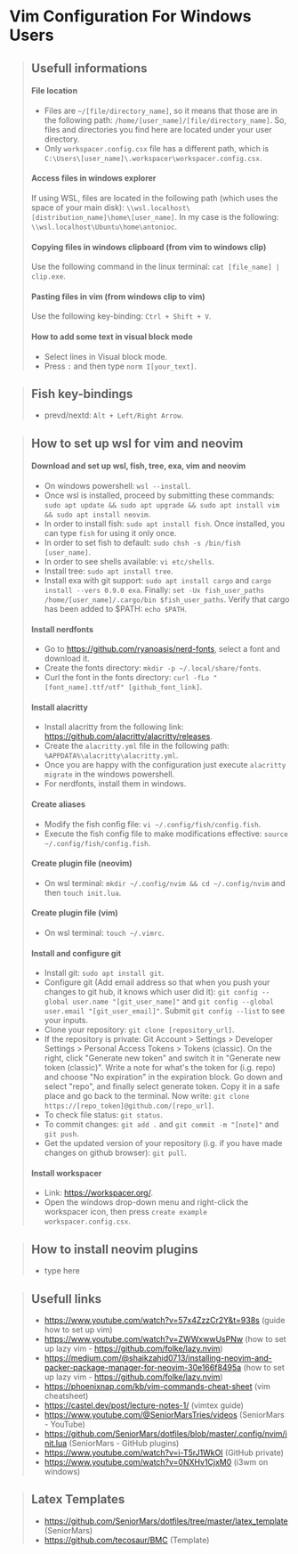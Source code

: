 # Vim Configuration For Windows Users
> ## Usefull informations
> #### File location
> - Files are ```~/[file/directory_name]```, so it means that those are in the following path: ```/home/[user_name]/[file/directory_name]```. So, files and directories you find here are located under your user directory.
> - Only ```workspacer.config.csx``` file has a different path, which is ```C:\Users\[user_name]\.workspacer\workspacer.config.csx```.
> #### Access files in windows explorer
> If using WSL, files are located in the following path (which uses the space of your main disk): ```\\wsl.localhost\[distribution_name]\home\[user_name]```. In my case is the following: ```\\wsl.localhost\Ubuntu\home\antonioc```.
> #### Copying files in windows clipboard (from vim to windows clip)
> Use the following command in the linux terminal: ```cat [file_name] | clip.exe```.
> #### Pasting files in vim (from windows clip to vim)
> Use the following key-binding: ```Ctrl + Shift + V```.
> #### How to add some text in visual block mode
> - Select lines in Visual block mode.
> - Press ```:``` and then type ```norm I[your_text]```.

> ## Fish key-bindings
> - prevd/nextd: ```Alt + Left/Right Arrow```.

> ## How to set up wsl for vim and neovim
> #### Download and set up wsl, fish, tree, exa, vim and neovim
> - On windows powershell: ```wsl --install```.
> - Once wsl is installed, proceed by submitting these commands: ```sudo apt update && sudo apt upgrade && sudo apt install vim && sudo apt install neovim```.
> - In order to install fish: ```sudo apt install fish```. Once installed, you can type ```fish``` for using it only once.
> - In order to set fish to default: ```sudo chsh -s /bin/fish [user_name]```.
> - In order to see shells available: ```vi etc/shells```.
> - Install tree: ```sudo apt install tree```.
> - Install exa with git support: ```sudo apt install cargo``` and ```cargo install --vers 0.9.0 exa```. Finally: ```set -Ux fish_user_paths /home/[user_name]/.cargo/bin $fish_user_paths```. Verify that cargo has been added to $PATH: ```echo $PATH```.
> #### Install nerdfonts
> - Go to https://github.com/ryanoasis/nerd-fonts, select a font and download it.
> - Create the fonts directory: ```mkdir -p ~/.local/share/fonts```.
> - Curl the font in the fonts directory: ```curl -fLo "[font_name].ttf/otf" [github_font_link]```.
> #### Install alacritty
> - Install alacritty from the following link: https://github.com/alacritty/alacritty/releases.
> - Create the ```alacritty.yml``` file in the following path: ```%APPDATA%\alacritty\alacritty.yml```.
> - Once you are happy with the configuration just execute ```alacritty migrate``` in the windows powershell.
> - For nerdfonts, install them in windows.
> #### Create aliases
> - Modify the fish config file: ```vi ~/.config/fish/config.fish```.
> - Execute the fish config file to make modifications effective: ```source ~/.config/fish/config.fish```.
> #### Create plugin file (neovim)
> - On wsl terminal: ```mkdir ~/.config/nvim && cd ~/.config/nvim``` and then ```touch init.lua```.
> #### Create plugin file (vim)
> - On wsl terminal: ```touch ~/.vimrc```.
> #### Install and configure git
> - Install git: ```sudo apt install git```.
> - Configure git (Add email address so that when you push your changes to git hub, it knows which user did it): ```git config --global user.name "[git_user_name]"``` and ```git config --global user.email "[git_user_email]"```. Submit ```git config --list``` to see your inputs.
> - Clone your repository: ```git clone [repository_url]```.
> - If the repository is private: Git Account > Settings > Developer Settings > Personal Access Tokens > Tokens (classic). On the right, click "Generate new token" and switch it in "Generate new token (classic)". Write a note for what's the token for (i.g. repo) and choose "No expiration" in the expiration block. Go down and select "repo", and finally select generate token. Copy it in a safe place and go back to the terminal. Now write: ```git clone https://[repo_token]@github.com/[repo_url]```. 
> - To check file status: ```git status```.
> - To commit changes: ```git add .``` and ```git commit -m "[note]"``` and ```git push```.
> - Get the updated version of your repository (i.g. if you have made changes on github browser): ```git pull```.
> #### Install workspacer
> - Link: https://workspacer.org/.
> - Open the windows drop-down menu and right-click the workspacer icon, then press ```create example workspacer.config.csx```.

> ## How to install neovim plugins
> - type here

> ## Usefull links
> - https://www.youtube.com/watch?v=57x4ZzzCr2Y&t=938s (guide how to set up vim)
> - https://www.youtube.com/watch?v=ZWWxwwUsPNw (how to set up lazy vim - https://github.com/folke/lazy.nvim)
> - https://medium.com/@shaikzahid0713/installing-neovim-and-packer-package-manager-for-neovim-30e166f8495a (how to set up lazy vim - https://github.com/folke/lazy.nvim)
> - https://phoenixnap.com/kb/vim-commands-cheat-sheet (vim cheatsheet)
> - https://castel.dev/post/lecture-notes-1/ (vimtex guide)
> - https://www.youtube.com/@SeniorMarsTries/videos (SeniorMars - YouTube)
> - https://github.com/SeniorMars/dotfiles/blob/master/.config/nvim/init.lua (SeniorMars - GitHub plugins)
> - https://www.youtube.com/watch?v=i-T5rJ1WkOI (GitHub private)
> - https://www.youtube.com/watch?v=0NXHv1CjxM0 (i3wm on windows)

> ## Latex Templates
> - https://github.com/SeniorMars/dotfiles/tree/master/latex_template (SeniorMars)
> - https://github.com/tecosaur/BMC (Template)
